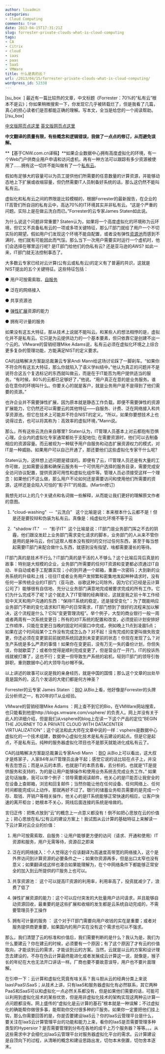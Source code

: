 ```yaml
---
author: liuadmin
categories:
- Cloud Computing
comments: true
date: 2013-04-15T17:31:21Z
slug: forrester-private-clouds-what-is-cloud-computing
tags:
- CA
- Citrix
- cloud
- iaas
- paas
- SaaS
- VMWare
title: 什么是真的云？
url: /2013/04/15/forrester-private-clouds-what-is-cloud-computing/
wordpress_id: 52338
---
```


[su_box  ]
最近有一篇比较热的文章，中文标题《Forrester：70%的“私有云”根本不是云》；你如果稍微搜索一下，你发现它几乎被转载烂了，但是我看了几篇，真心的担心读者们是否都能正确的理解。写本文，全当是给您的一个阅读帮助。
[/su_box]

[中文版网页点这里](http://www.cnw.com.cn/news-international/htm2013/20130227_264664.shtml)
[英文版网页点这里](http://www.networkworld.com/news/2013/022613-forrester-private-clouds-267108.html )

**中文翻译的质量有限，有些概念和逻辑错误，我做了一点点的修订，从而避免误解。**

**【基于CNW.com.cn译稿】**如果企业数据中心拥有高度虚拟化的环境，有一个Web门户供商业用户申请和访问虚机，再有一种方法可以跟踪有多少资源被使用了……拥有这一切并不能叫做有了一个[私有云](http://search.cnw.com.cn/searchview.aspx?searchtype=Content&searchstr=%CB%BD%D3%D0%D4%C6)。

假如有足够大的容量可以为员工提供他们所需要的任意数量的计算资源，并能够动态地上下扩展或收缩容量，但仍然需要IT人员制备好系统的话，那么这仍然不能叫私有云。

虚拟化和私有云之间的界限是比较模糊的，根据Forrester的最新报告，在企业的IT高管们所自诩的私有云中，高达70%的IT环境其实并非私有云。“这是个严重的问题。实际上是在做云洗白而已。”Forrester的云专家James Staten如此说。

为什么说这个问题非常重要? Staten认为，如果将一个高度虚拟化的环境称为云环境，但它又不具备私有云的一项或多项关键特征，那么IT部门就给了用户一个不切实际的期望。假如用户们发现这个环境不能自配置，或者没有弹性[资源池](http://search.cnw.com.cn/searchview.aspx?searchtype=Content&searchstr=%D7%CA%D4%B4%B3%D8)而感到不满时，他们就有可能因此而气馁。那么当下一次用户需要实时运行一个虚机时，他们会选择在哪里运行呢? 是IT部门给他们的伪私有云? 还是亚马逊的AWS? 如此一来，IT部门就无法控制事态了。

大多数云专家已经对云计算(公有云或私有云)的定义有了普遍的共识，这就是NIST提出的五个关键特征。这些特征包括：

● 用户可按需索取、[自服务](http://search.cnw.com.cn/searchview.aspx?searchtype=Content&searchstr=%D7%D4%B7%FE%CE%F1)

● 泛在的网络接入

● 共享资源池

● [弹性扩展](http://search.cnw.com.cn/searchview.aspx?searchtype=Content&searchstr=%B5%AF%D0%D4%C0%A9%D5%B9)资源的能力

● 拥有可计量的服务

如果没有这五大特征，那从技术上说就不能叫云。和某些人的想法相悖的是，虚拟化并不是私有云。它只是为云提供动力的一个基本要素，但只依靠它是创建不出一个云的。VMware的营销经理Mike Adams说，私有云必须在虚拟化环境之上综合更多复杂的管理功能，方能满足NIST的定义要求。

CA的战略解决方案副总裁兼云专家Andi Mann给这场讨论踩了一脚刹车。“如果你不符合所有这五大特征，那么你就陷入了语义学纠结中。”他认为真正的问题并不是说符合这五个复选标记的东西就叫做云，而是在于IT能否为用户提供适当的服务。“有时候，80%的云都已足够好了，”他说。“用户真正在意的是业务服务。谁会在意你的环境叫什么。你要关心的就是客户，就是业务用户是不是得到了他们需要的资源。”

也许企业并不需要弹性扩展，因为原本就是静态工作负载。即便不需要弹性的资源扩展能力，它仍然还可以需要云的其他特征——自服务、计费、泛在网络接入和共享资源池。但它在技术上可能并不符合NIST的定义。“所以，如果你要想技术上也说得过去，也可以将其称为：高效率的虚拟环境，”Mann说。

那么，所有这些云洗白来自哪里? Staten认为，IT管理人员基本上对云都抱有恐惧心理。企业内的虚拟化专家通常都处于支配地位; 在需要资源时，他们可以去制备相应的资源容量。而云被视为一种赋予用户自服务和动态扩展资源权力的模式，对IT是一种威胁。如果用户可以自己开通了，那还要他们这些虚拟化专家干什么呢?

Staten认为，这样想上述问题是错误的。即便有了云，IT管理人员还是有大量的工作可做，比如需要设置和确保云服务有一个可供用户选择的服务目录，需要完成安全访问协议配置，提供资源可用性和虚拟化组件等。管理人员必须接受这样一个理念：如果他们不这么做，那么用户不论如何还是需要访问和使用他们所需要的资源，这样还是会陷入可怕的“影子IT”的局面。(Martin修订)

我想先对以上的几个关键点和名词做一些解释，从而能让我们更好的理解原文作者的意图。



	
  1. "cloud-washing"  --  “云洗白”   这个比喻是说：本来根本什么云都不是！但是还是要狡辩和伪装为私有云。真像是：纯虚拟化环境不等于云

	
  2.  "shadow IT."   --  “影子IT”  这个比喻是说：IT部门是业务部门挥之不去的阴霾，他们跟没发赶上业务部门需求变化请求的脚本，业务部门的人从来不管你是用的是神马云，你们这帮人根本没有按时的交付过任何东西，甚至于每当想起需要IT部门来配合做什么东西，就感到没有指望，啥都需要漫长的等待。


IT部门真的是技术不行么？IT部门真的是干活的人不够么？这个比喻后背后真是的故事：特别是大规模的企业，业务部门所需要的任何IT资源和变更都必须通过IT自动、半自动或者手工配置实现；小的到开通一个邮箱，重置一次密码；大到新的业务系统的升级和上线；往往IT或者业务用户发频繁和密集地发起种种请求时，没有任何一家传统企业的IT部门（亚马逊、谷歌这种公司除外，因为它们已经是云计算公司了）能够很有自信地、充分让业务部门满意地完成被要求完成的所有工作。它们为什么完成不了呢？这个就走入了IT管理的经典理论，这就是我之前十年工作经验中天天和用户沟通的东西：“保持IT系统的稳定，还是接受变化”；为了既能响应业务部门不断的变化请求和IT用户的日常需求，IT部门想到了很好的流程来加以解决，这个流程是什么？它叫“变更管理流程”。举个例子，大型的商业银行一般一周或者两周有一次系统变更日；所有的对IT系统的配置和改变，必须提前计划安排好工作顺序，只能在变更日当晚的固定时间窗口中完成，例如晚上11点到凌晨5点；如果在这个时间段某个工作没有完成怎么办？对不起！没有完成的变更叫做失败变更，你还必须在变更窗前前就把系统回退到未变更前的状态！你现在发现了么？对生产系统是多么严肃的事情！如果你在变更前，没有万无一失的备份计划，你但失误，你就歇菜了；或者你觉得是顺利完成变更了，但是营业厅一开门，IT的投诉热线就被打爆了，这也不行；变更一但导致生产系统的宕机，轻则IT部门的领导引咎辞职，重则数据中心的大领导乌纱帽不保。

以上讲述的故事可以说是我的亲身经历，就是中国的国情；那么这个文章的出处毕竟是国外的，这几个发话的大佬们都是何方神圣？

Forrester的云专家 James Staten ：[BIO](http://www.forrester.com/james-staten) 从Bio上看，他好像是Forrester的头牌云分析师之一，有20年的IT从业经验。

VMware的营销经理Mike Adams ：网上查不到它的Bio，在VMWare网站搜索，也只能看到他是http://blogs.vmware.com/vsphere/ 的负责人。网上并没有关于此人的详细介绍，但是我们从vsphere的blog上在读一下这个产品的定位“BEGIN THE JOURNEY TO A PRIVATE CLOUD WITH DATACENTER VIRTUALIZATION”；这个说法和此大师在文章中说的一样：vsphere是数据中心虚拟化的一个技术组建，数据中心虚拟化技术是私有云建设的起点。但是它是起点，不是私有云。纯种的服务器虚拟化项目也不是那天就能进化成私有云了。

CA的战略解决方案副总裁兼云专家Andi Mann ：[BIO](http://www.linkedin.com/in/andimann) 从Bio上可以看出，这大叔才是练家子，人家84年从IT管理员出身干起；感觉它说的话比较在点子上，并没有去忽悠云；而是从云的本质，也就是IT的本质去看，去分析的。也就是“IT是提供服务和支持的，为的是让用户能够操作和使用业务系统去完成业务工作。” 如果这句话抽象，我可以举个例子：领导需要阅读邮件，他关心的是IT能否让我安全的在设备上查邮箱，浏览和回复邮件；当然你能让他在任何设备、任何网络上、任何时间都能完成以上动作，那就再好不过了。银行的储蓄业务柜员需要的是完成一个存、取钱、开销户等相关操作，他关心的是IT系统能够正常快速的相应，让客户快速的离开柜台；她根本不关心，网线后面连接的系统是啥做的。

言归正传：把焦点放到“云”的概念上一点意义都没有！倒不如把心思放在云的价值上；把心思放在私/公有云的建设方案上！我试图从云计算的基础特征上来解读一下云计算对云企业的价值：



	
  1. 用户可按需索取、自服务：让用户能够更方便的访问（请求、开通和使用）IT资源和服务，用户无需等待，资源召之即来

	
  2. 泛在的网络接入：个人觉得这个应该翻译为高速度高带宽的网络接入，这个是外界访问到计算资源的必要条件之一；如果你资源再多，但是出口太窄也没有意义；如果翻译成这样也凑合如果能理解为，在个中网络条件下都能够正常安全的加入到云所提供的IT服务上也可以。

	
  3. 共享资源池： 这个可以提高IT资源的利用率，利用率高了，投资就减少了，浪费了低了

	
  4. 弹性扩展资源的能力：这个可以应付突发的大批量用户访问请求，并且能够自动资源回收，最重要的是这些扩展和收缩的发生都是云系统自动完成的，不需要管理员手工操作

	
  5. 拥有可计量的服务 ： 这个对于IT部门需要向用户收钱的实在是重要；或者对服务提供商更重要，如果国内的用户实在没有这个需求也可以不强求。


那么，我们清楚了云的标准和价值后，我们需要判断的是什么？我认为是，我们为什么要建云？你在建云的时候，必须要有一个原因；有了这个原因了才有云的价值取向，才能谈到云的需求，才能谈到云的方案。当然，云就是以云的方案和设计理念去建设的，不存在伪云计算最终能进化或者发展成云计算这一说，就像是，猴子长的年纪在大也无法开口讲话一样。厂商也要不要故意误导，用户也不要片面理解。

在引申一下：云计算和虚拟化究竟有啥关系？我斗胆从云的经典分类上来说Iaas\PaaS\SaaS；从技术上讲，只有IaaS和服务器虚拟化有必然联系，其它两种PaaS和SaaS可以和虚拟化一点必然关系都没有，但是如果他们需要的话，可能可以利用到虚拟化技术的某些优势，但是用非虚拟化技术的架构实现这两种云计算一点问题都没有。网上盛传的“虚拟化是云计算的基石”根本就是一种误解；不过虚拟化的确能帮你做很多事，能帮助你交付很多种的IT服务。如果你一定要把他们挂上钩，那么你需要回答的是，你是否要建设IaaS云？你的IaaS云管理平台是什么，要关注在IaaS云计算管理平台的功能和能力上来，看你的IaaS是否需要管理多种类型的Hypersior？是否需要管理到分布在各地的成千上万个服务器？等等。。。从这些需求中才会细化出IaaS云管理平台对服务器虚拟化平台的需求。云计算建设是自顶向下的过程，从清晰的概念和建设思路出发，切勿本末倒置，切勿舍本逐末。
